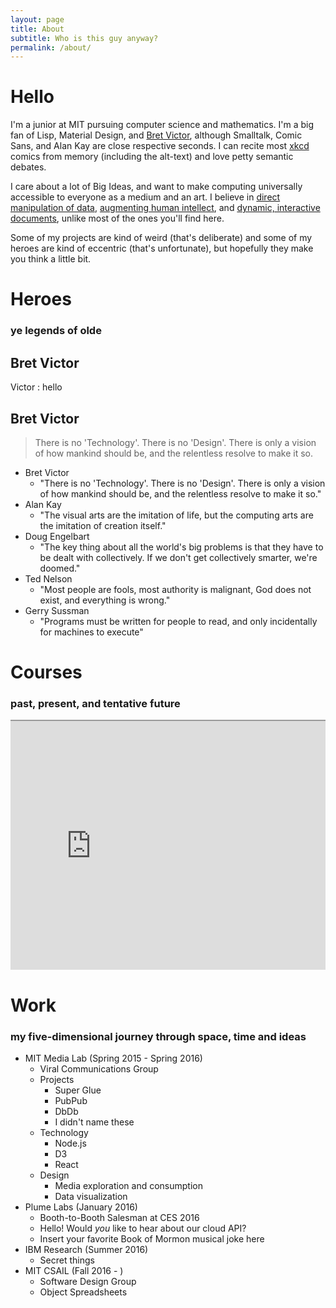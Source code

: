 ```yaml
---
layout: page
title: About
subtitle: Who is this guy anyway?
permalink: /about/
---
```


# Hello

I'm a junior at MIT pursuing computer science and mathematics. 
I'm a big fan of Lisp, Material Design, and [Bret Victor](https://worrydream.com), 
although Smalltalk, Comic Sans, and Alan Kay are close respective seconds. 
I can recite most [xkcd](https://xkcd.com) comics from memory 
(including the alt-text) and love petty semantic debates. 

I care about a lot of Big Ideas, and want to make computing universally 
accessible to everyone as a medium and an art. I believe in 
[direct manipulation of data](https://vimeo.com/66085662), 
[augmenting human intellect](https://en.wikipedia.org/wiki/The_Mother_of_All_Demos), 
and [dynamic, interactive documents](http://www.xanadu.net/), 
unlike most of the ones you'll find here.

Some of my projects are kind of weird (that's deliberate) and some
of my heroes are kind of eccentric (that's unfortunate), but hopefully 
they make you think a little bit.

# Heroes

### ye legends of olde

## Bret Victor

Victor
: hello

## Bret Victor

> There is no 'Technology'. There is no 'Design'. There is only a vision of how mankind should be, and the relentless resolve to make it so.

 - Bret Victor
   - "There is no 'Technology'. There is no 'Design'. 
     There is only a vision of how mankind should be, and the relentless resolve to make it so."
 - Alan Kay
   - "The visual arts are the imitation of life, but the computing arts are the imitation of creation itself."
 - Doug Engelbart
   - "The key thing about all the world's big problems is that they have 
     to be dealt with collectively. If we don't get collectively smarter, we're doomed."
 - Ted Nelson
   - "Most people are fools, most authority is malignant, God does not exist, and everything is wrong."
 - Gerry Sussman
   - "Programs must be written for people to read, and only incidentally for machines to execute"

# Courses

### past, present, and tentative future

<div style="width: 100%; height: 400px; overflow: hidden">
<iframe src="https://courseroad.mit.edu/#joelg" 
        width="100%" height="400px"
        style="position: relative; left: -250px; 
               width: calc(100% + 250px);">
</iframe>
</div>

# Work

### my five-dimensional journey through space, time and ideas

 - MIT Media Lab (Spring 2015 - Spring 2016)
   - Viral Communications Group 
   - Projects
     - Super Glue
     - PubPub
     - DbDb
     - I didn't name these
   - Technology
     - Node.js
     - D3
     - React
   - Design
     - Media exploration and consumption
     - Data visualization
 - Plume Labs (January 2016)
   - Booth-to-Booth Salesman at CES 2016
   - Hello! Would *you* like to hear about our cloud API?
   - Insert your favorite Book of Mormon musical joke here
 - IBM Research (Summer 2016)
   - Secret things
 - MIT CSAIL (Fall 2016 - )
   - Software Design Group
   - Object Spreadsheets
